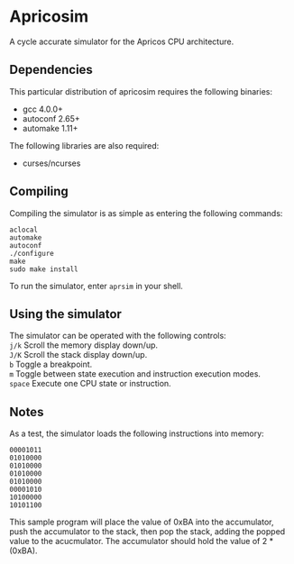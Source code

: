 Apricosim
=========

A cycle accurate simulator for the Apricos CPU architecture.



Dependencies
------------

This particular distribution of apricosim requires the following binaries:

- gcc 4.0.0+
- autoconf 2.65+
- automake 1.11+


The following libraries are also required:

- curses/ncurses


Compiling
---------

Compiling the simulator is as simple as entering the following commands:
```no-highlight
aclocal
automake
autoconf
./configure
make
sudo make install
```

To run the simulator, enter `aprsim` in your shell.


Using the simulator
-------------------

The simulator can be operated with the following controls:  
`j/k`   Scroll the memory display down/up.  
`J/K`   Scroll the stack display down/up.  
`b`     Toggle a breakpoint.  
`m`     Toggle between state execution and instruction execution modes.  
`space` Execute one CPU state or instruction.  

Notes
-----

As a test, the simulator loads the following instructions into memory:   
```
00001011  
01010000  
01010000  
01010000  
01010000  
00001010  
10100000  
10101100
```

This sample program will place the value of 0xBA into the accumulator, 
push the accumulator to the stack, then pop the stack, adding the popped 
value to the acucmulator. The accumulator should hold the value of 2 * (0xBA).
